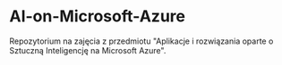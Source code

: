 # AI-on-Microsoft-Azure

Repozytorium na zajęcia z przedmiotu "Aplikacje i rozwiązania oparte o Sztuczną Inteligencję na Microsoft Azure".
